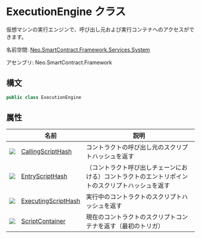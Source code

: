 # ExecutionEngine クラス

仮想マシンの実行エンジンで、呼び出し元および実行コンテナへのアクセスができます。

名前空間: [Neo.SmartContract.Framework.Services.System](../System.md)

アセンブリ: Neo.SmartContract.Framework

## 構文

```c#
public class ExecutionEngine
```

## 属性

| | 名前 | 説明 |
| ---------------------------------------- | ---------------------------------------- | -------------------------- |
| ![](https://i-msdn.sec.s-msft.com/dynimg/IC74937.jpeg) | [CallingScriptHash](ExecutionEngine/CallingScriptHash.md) | コントラクトの呼び出し元のスクリプトハッシュを返す           |
| ![](https://i-msdn.sec.s-msft.com/dynimg/IC74937.jpeg) | [EntryScriptHash](ExecutionEngine/EntryScriptHash.md) | （コントラクト呼び出しチェーンにおける）コントラクトのエントリポイントのスクリプトハッシュを返す |
| ![](https://i-msdn.sec.s-msft.com/dynimg/IC74937.jpeg) | [ExecutingScriptHash](ExecutionEngine/ExecutingScriptHash.md) | 実行中のコントラクトのスクリプトハッシュを返す             |
| ![](https://i-msdn.sec.s-msft.com/dynimg/IC74937.jpeg) | [ScriptContainer](ExecutionEngine/ScriptContainer.md) | 現在のコントラクトのスクリプトコンテナを返す（最初のトリガ）      |
